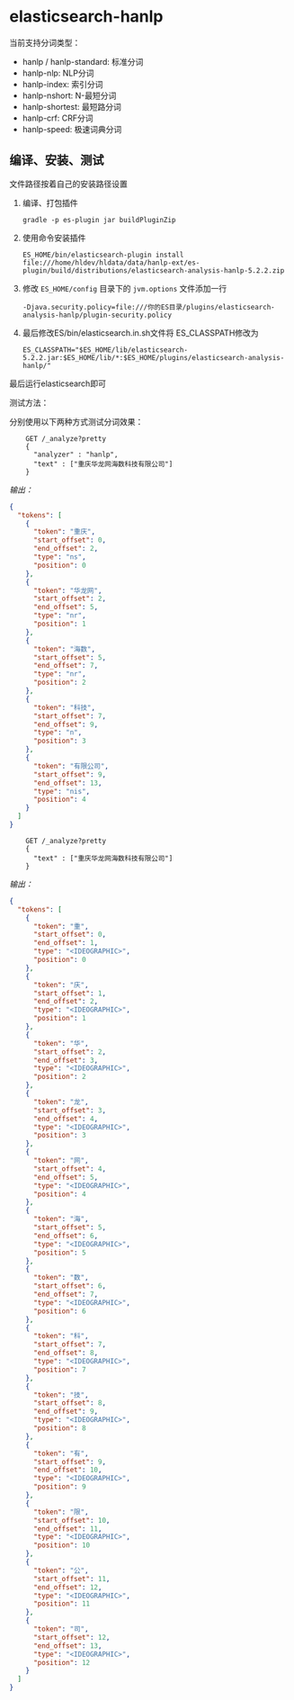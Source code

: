 # elasticsearch-hanlp

当前支持分词类型：

- hanlp / hanlp-standard: 标准分词
- hanlp-nlp: NLP分词
- hanlp-index: 索引分词
- hanlp-nshort: N-最短分词
- hanlp-shortest: 最短路分词
- hanlp-crf: CRF分词
- hanlp-speed: 极速词典分词

## 编译、安装、测试

文件路径按着自己的安装路径设置

1. 编译、打包插件
    
    `gradle -p es-plugin jar buildPluginZip`
    
2. 使用命令安装插件
    
    `ES_HOME/bin/elasticsearch-plugin install file:///home/hldev/hldata/data/hanlp-ext/es-plugin/build/distributions/elasticsearch-analysis-hanlp-5.2.2.zip` 
    
3. 修改 `ES_HOME/config` 目录下的 `jvm.options` 文件添加一行
    
    `-Djava.security.policy=file:///你的ES目录/plugins/elasticsearch-analysis-hanlp/plugin-security.policy`
    
4. 最后修改ES/bin/elasticsearch.in.sh文件将 ES_CLASSPATH修改为
    
    `ES_CLASSPATH="$ES_HOME/lib/elasticsearch-5.2.2.jar:$ES_HOME/lib/*:$ES_HOME/plugins/elasticsearch-analysis-hanlp/"`
   
最后运行elasticsearch即可

测试方法：

分别使用以下两种方式测试分词效果：

```curl
    GET /_analyze?pretty
    {
      "analyzer" : "hanlp",
      "text" : ["重庆华龙网海数科技有限公司"]
    }
```

*输出：*

```json
{
  "tokens": [
    {
      "token": "重庆",
      "start_offset": 0,
      "end_offset": 2,
      "type": "ns",
      "position": 0
    },
    {
      "token": "华龙网",
      "start_offset": 2,
      "end_offset": 5,
      "type": "nr",
      "position": 1
    },
    {
      "token": "海数",
      "start_offset": 5,
      "end_offset": 7,
      "type": "nr",
      "position": 2
    },
    {
      "token": "科技",
      "start_offset": 7,
      "end_offset": 9,
      "type": "n",
      "position": 3
    },
    {
      "token": "有限公司",
      "start_offset": 9,
      "end_offset": 13,
      "type": "nis",
      "position": 4
    }
  ]
}
```

```curl
    GET /_analyze?pretty
    {
      "text" : ["重庆华龙网海数科技有限公司"]
    }
```

*输出：*

```json
{
  "tokens": [
    {
      "token": "重",
      "start_offset": 0,
      "end_offset": 1,
      "type": "<IDEOGRAPHIC>",
      "position": 0
    },
    {
      "token": "庆",
      "start_offset": 1,
      "end_offset": 2,
      "type": "<IDEOGRAPHIC>",
      "position": 1
    },
    {
      "token": "华",
      "start_offset": 2,
      "end_offset": 3,
      "type": "<IDEOGRAPHIC>",
      "position": 2
    },
    {
      "token": "龙",
      "start_offset": 3,
      "end_offset": 4,
      "type": "<IDEOGRAPHIC>",
      "position": 3
    },
    {
      "token": "网",
      "start_offset": 4,
      "end_offset": 5,
      "type": "<IDEOGRAPHIC>",
      "position": 4
    },
    {
      "token": "海",
      "start_offset": 5,
      "end_offset": 6,
      "type": "<IDEOGRAPHIC>",
      "position": 5
    },
    {
      "token": "数",
      "start_offset": 6,
      "end_offset": 7,
      "type": "<IDEOGRAPHIC>",
      "position": 6
    },
    {
      "token": "科",
      "start_offset": 7,
      "end_offset": 8,
      "type": "<IDEOGRAPHIC>",
      "position": 7
    },
    {
      "token": "技",
      "start_offset": 8,
      "end_offset": 9,
      "type": "<IDEOGRAPHIC>",
      "position": 8
    },
    {
      "token": "有",
      "start_offset": 9,
      "end_offset": 10,
      "type": "<IDEOGRAPHIC>",
      "position": 9
    },
    {
      "token": "限",
      "start_offset": 10,
      "end_offset": 11,
      "type": "<IDEOGRAPHIC>",
      "position": 10
    },
    {
      "token": "公",
      "start_offset": 11,
      "end_offset": 12,
      "type": "<IDEOGRAPHIC>",
      "position": 11
    },
    {
      "token": "司",
      "start_offset": 12,
      "end_offset": 13,
      "type": "<IDEOGRAPHIC>",
      "position": 12
    }
  ]
}
```
